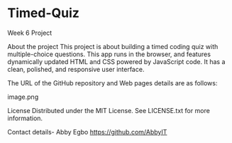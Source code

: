 # Timed-Quiz
Week 6 Project

About the project
This project is about building  a timed coding quiz with multiple-choice questions. This app runs in the browser, and  features dynamically updated HTML and CSS powered by JavaScript code. It has a clean, polished, and responsive user interface. 


The URL of the GitHub repository and Web pages details are  as follows:

image.png


License Distributed under the MIT License. See LICENSE.txt for more information.

Contact details- Abby Egbo https://github.com/AbbyIT
